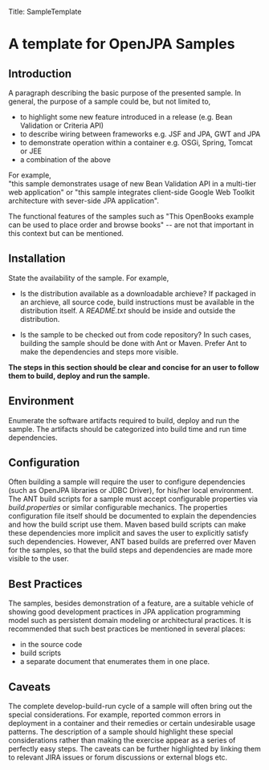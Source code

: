 Title: SampleTemplate

<a name="SampleTemplate-AtemplateforOpenJPASamples"></a>


# A template for OpenJPA Samples

<a name="SampleTemplate-Introduction"></a>

## Introduction

A paragraph describing the basic purpose of the presented sample. In
general, the purpose of a sample could be, but not limited to,

* to highlight some new feature introduced in a release (e.g. Bean
Validation or Criteria API)
* to describe wiring between frameworks e.g. JSF and JPA, GWT and JPA
* to demonstrate operation within a container e.g. OSGi, Spring, Tomcat
or JEE
* a combination of the above

For example,<br/> 
   "this sample demonstrates usage of new Bean Validation API in a
multi-tier web application" 
or "this sample integrates client-side Google Web Toolkit architecture with
sever-side JPA application".

The functional features of the samples such as "This OpenBooks example
can be used to place order and browse books" -- are not that important in
this context but can be mentioned.

<a name="SampleTemplate-Installation"></a>

## Installation

State the availability of the sample. For example,

* Is the distribution available as a downloadable archieve? If packaged
in an archieve, all source code, build instructions must be available in
the distribution itself. A *README.txt* should be inside and outside the
distribution.

* Is the sample to be checked out from code repository? In such cases,
building the sample should be done with Ant or Maven. Prefer Ant to make
the dependencies and steps more visible. 

**The steps in this section should be clear and concise for an user to
follow them to build, deploy and run the sample.** 

  
<a name="SampleTemplate-Environment"></a>

## Environment

   Enumerate the software artifacts required to build, deploy and run the
sample. The artifacts should be categorized into build time and run time
dependencies. 

<a name="SampleTemplate-Configuration"></a>

## Configuration

Often building a sample will require the user to configure dependencies
(such as OpenJPA libraries or JDBC Driver), for his/her local environment.
The ANT build scripts for a sample must accept configurable properties via
*build.properties* or similar configurable mechanics. The properties
configuration file itself should be documented to explain the dependencies
and how the build script use them. Maven based build scripts can make these
dependencies more implicit and saves the user to explicitly satisfy such
dependencies. However, ANT based builds are preferred over Maven for the
samples, so that the build steps and dependencies are made more visible to
the user.
 
<a name="SampleTemplate-BestPractices"></a>

## Best Practices

The samples, besides demonstration of a feature, are a suitable vehicle
of showing good development practices in JPA application programming model
such as persistent domain modeling or architectural practices. It is
recommended that such best practices be mentioned in several places:
 
* in the source code 
* build scripts 
* a separate document that enumerates them in one place.

<a name="SampleTemplate-Caveats"></a>

## Caveats

The complete develop-build-run cycle of a sample will often bring out the
special considerations. For example, reported common errors in deployment
in a container and their remedies or certain undesirable usage patterns.
The description of a sample should highlight these special considerations
rather than making the exercise appear as a series of perfectly easy steps.
The caveats can be further highlighted by linking them to relevant JIRA
issues or forum discussions or external blogs etc.  
